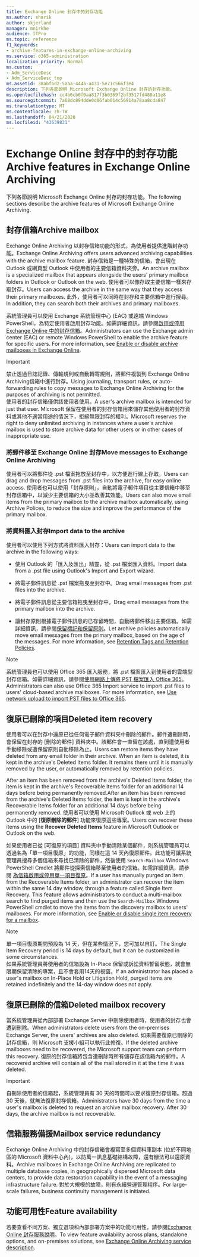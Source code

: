 ```yaml
---
title: Exchange Online 封存中的封存功能
ms.author: sharik
author: skjerland
manager: mnirkhe
audience: ITPro
ms.topic: reference
f1_keywords:
- archive-features-in-exchange-online-archiving
ms.service: o365-administration
localization_priority: Normal
ms.custom:
- Adm_ServiceDesc
- Adm_ServiceDesc_top
ms.assetid: 38abfbd2-5aaa-444a-a431-5e71c566f3e4
description: 下列各節說明 Microsoft Exchange Online 封存的封存功能。
ms.openlocfilehash: cc4b6cb6f0aa817f3b0369f2bf3517fd480a11e8
ms.sourcegitcommit: 7a68dc894dde0d06fab014c56914a78aa8cda847
ms.translationtype: MT
ms.contentlocale: zh-TW
ms.lasthandoff: 04/21/2020
ms.locfileid: "43639831"
---
```

# <a name="archive-features-in-exchange-online-archiving"></a><span data-ttu-id="0026a-103">Exchange Online 封存中的封存功能</span><span class="sxs-lookup"><span data-stu-id="0026a-103">Archive features in Exchange Online Archiving</span></span>

<span data-ttu-id="0026a-104">下列各節說明 Microsoft Exchange Online 封存的封存功能。</span><span class="sxs-lookup"><span data-stu-id="0026a-104">The following sections describe the archive features of Microsoft Exchange Online Archiving.</span></span>
  
## <a name="archive-mailbox"></a><span data-ttu-id="0026a-105">封存信箱</span><span class="sxs-lookup"><span data-stu-id="0026a-105">Archive mailbox</span></span>

<span data-ttu-id="0026a-106">Exchange Online Archiving 以封存信箱功能的形式，為使用者提供進階封存功能。</span><span class="sxs-lookup"><span data-stu-id="0026a-106">Exchange Online Archiving offers users advanced archiving capabilities with the archive mailbox feature.</span></span> <span data-ttu-id="0026a-107">封存信箱是一種特殊的信箱，會出現在 Outlook 或網頁型 Outlook 中使用者的主要信箱資料夾旁。</span><span class="sxs-lookup"><span data-stu-id="0026a-107">An archive mailbox is a specialized mailbox that appears alongside the users' primary mailbox folders in Outlook or Outlook on the web.</span></span> <span data-ttu-id="0026a-108">使用者可以像存取主要信箱一樣來存取封存。</span><span class="sxs-lookup"><span data-stu-id="0026a-108">Users can access the archive in the same way that they access their primary mailboxes.</span></span> <span data-ttu-id="0026a-109">此外，使用者可以同時在封存和主要信箱中進行搜尋。</span><span class="sxs-lookup"><span data-stu-id="0026a-109">In addition, they can search both their archives and primary mailboxes.</span></span>
  
<span data-ttu-id="0026a-p102">系統管理員可以使用 Exchange 系統管理中心 (EAC) 或遠端 Windows PowerShell，為特定使用者啟用封存功能。如需詳細資訊，請參閱[啟用或停用 Exchange Online 中的封存信箱](https://docs.microsoft.com/office365/securitycompliance/enable-archive-mailboxes)。</span><span class="sxs-lookup"><span data-stu-id="0026a-p102">Administrators can use the Exchange admin center (EAC) or remote Windows PowerShell to enable the archive feature for specific users. For more information, see [Enable or disable archive mailboxes in Exchange Online](https://docs.microsoft.com/office365/securitycompliance/enable-archive-mailboxes).</span></span>
  
> [!IMPORTANT]
>  <span data-ttu-id="0026a-112">禁止透過日誌記錄、傳輸規則或自動轉寄規則，將郵件複製到 Exchange Online Archiving信箱中進行封存。</span><span class="sxs-lookup"><span data-stu-id="0026a-112">Using journaling, transport rules, or auto-forwarding rules to copy messages to Exchange Online Archiving for the purposes of archiving is not permitted.</span></span> <br/>
>  <span data-ttu-id="0026a-113">使用者的封存信箱僅供該使用者使用。</span><span class="sxs-lookup"><span data-stu-id="0026a-113">A user's archive mailbox is intended for just that user.</span></span> <span data-ttu-id="0026a-114">Microsoft 保留在使用者的封存信箱用來儲存其他使用者的封存資料或其他不適當用途的情況下，拒絕無限封存的權利。</span><span class="sxs-lookup"><span data-stu-id="0026a-114">Microsoft reserves the right to deny unlimited archiving in instances where a user's archive mailbox is used to store archive data for other users or in other cases of inappropriate use.</span></span>
  
### <a name="move-messages-to-exchange-online-archiving"></a><span data-ttu-id="0026a-115">將郵件移至 Exchange Online 封存</span><span class="sxs-lookup"><span data-stu-id="0026a-115">Move messages to Exchange Online Archiving</span></span>

<span data-ttu-id="0026a-116">使用者可以將郵件從 .pst 檔案拖放至封存中，以方便進行線上存取。</span><span class="sxs-lookup"><span data-stu-id="0026a-116">Users can drag and drop messages from .pst files into the archive, for easy online access.</span></span> <span data-ttu-id="0026a-117">使用者也可以使用「封存原則」，自動將電子郵件項目從主要信箱中移至封存信箱中，以減少主要信箱的大小並改善其效能。</span><span class="sxs-lookup"><span data-stu-id="0026a-117">Users can also move email items from the primary mailbox to the archive mailbox automatically, using Archive Polices, to reduce the size and improve the performance of the primary mailbox.</span></span> 
  
### <a name="import-data-to-the-archive"></a><span data-ttu-id="0026a-118">將資料匯入封存</span><span class="sxs-lookup"><span data-stu-id="0026a-118">Import data to the archive</span></span>

<span data-ttu-id="0026a-119">使用者可以使用下列方式將資料匯入封存：</span><span class="sxs-lookup"><span data-stu-id="0026a-119">Users can import data to the archive in the following ways:</span></span>
  
- <span data-ttu-id="0026a-120">使用 Outlook 的「匯入及匯出」精靈，從 .pst 檔案匯入資料。</span><span class="sxs-lookup"><span data-stu-id="0026a-120">Import data from a .pst file using Outlook's Import and Export wizard.</span></span>
    
- <span data-ttu-id="0026a-121">將電子郵件訊息從 .pst 檔案拖曳至封存中。</span><span class="sxs-lookup"><span data-stu-id="0026a-121">Drag email messages from .pst files into the archive.</span></span>
    
- <span data-ttu-id="0026a-122">將電子郵件訊息從主要信箱拖曳至封存中。</span><span class="sxs-lookup"><span data-stu-id="0026a-122">Drag email messages from the primary mailbox into the archive.</span></span>
    
- <span data-ttu-id="0026a-p106">讓封存原則根據電子郵件訊息的已存留時間，自動將郵件移出主要信箱。如需詳細資訊，請參閱[保留標記和保留原則](https://docs.microsoft.com/Exchange/policy-and-compliance/mrm/retention-tags-and-retention-policies)。</span><span class="sxs-lookup"><span data-stu-id="0026a-p106">Let archive policies automatically move email messages from the primary mailbox, based on the age of the messages. For more information, see [Retention Tags and Retention Policies](https://docs.microsoft.com/Exchange/policy-and-compliance/mrm/retention-tags-and-retention-policies).</span></span>
    
> [!NOTE]
> <span data-ttu-id="0026a-p107">系統管理員也可以使用 Office 365 匯入服務，將 .pst 檔案匯入到使用者的雲端型封存信箱。如需詳細資訊，請參閱[使用網路上傳將 PST 檔案匯入 Office 365](https://docs.microsoft.com/office365/securitycompliance/use-network-upload-to-import-pst-files)。</span><span class="sxs-lookup"><span data-stu-id="0026a-p107">Administrators can also use Office 365 Import service to import .pst files to users' cloud-based archive mailboxes. For more information, see [Use network upload to import PST files to Office 365](https://docs.microsoft.com/office365/securitycompliance/use-network-upload-to-import-pst-files).</span></span> 
  
## <a name="deleted-item-recovery"></a><span data-ttu-id="0026a-127">復原已刪除的項目</span><span class="sxs-lookup"><span data-stu-id="0026a-127">Deleted item recovery</span></span>

<span data-ttu-id="0026a-p108">使用者可以在封存中還原已從任何電子郵件資料夾中刪除的郵件。郵件遭刪除時，會保留在封存的 [刪除的郵件] 資料夾中。該郵件會一直留在該處，直到遭使用者手動移除或遭保留原則自動移除為止。</span><span class="sxs-lookup"><span data-stu-id="0026a-p108">Users can restore items they have deleted from any email folder in their archive. When an item is deleted, it is kept in the archive's Deleted Items folder. It remains there until it is manually removed by the user, or automatically removed by retention policies.</span></span>
  
<span data-ttu-id="0026a-131">After an item has been removed from the archive's Deleted Items folder, the item is kept in the archive's Recoverable Items folder for an additional 14 days before being permanently removed.</span><span class="sxs-lookup"><span data-stu-id="0026a-131">After an item has been removed from the archive's Deleted Items folder, the item is kept in the archive's Recoverable Items folder for an additional 14 days before being permanently removed.</span></span> <span data-ttu-id="0026a-132">使用者可以使用 Microsoft Outlook 或 web 上的 Outlook 中的 [**復原刪除的郵件**] 功能來復原這些專案。</span><span class="sxs-lookup"><span data-stu-id="0026a-132">Users can recover these items using the **Recover Deleted Items** feature in Microsoft Outlook or Outlook on the web.</span></span> 
  
<span data-ttu-id="0026a-p110">如果使用者已從 [可復原的項目] 資料夾中手動清除某個郵件，則系統管理員可以透過名為「單一項目復原」的功能，同樣在這 14 天內復原郵件。此功能可讓系統管理員搜尋多個信箱來尋找已清除的郵件，然後使用  `Search-Mailbox` Windows PowerShell Cmdlet 將郵件從探索信箱移至使用者的信箱。如需詳細資訊，請參閱 [為信箱啟用或停用單一項目復原](https://docs.microsoft.com/office365/securitycompliance/use-network-upload-to-import-pst-files)。</span><span class="sxs-lookup"><span data-stu-id="0026a-p110">If a user has manually purged an item from the Recoverable Items folder, an administrator can recover the item within the same 14 day window, through a feature called Single Item Recovery. This feature allows administrators to conduct a multi-mailbox search to find purged items and then use the  `Search-Mailbox` Windows PowerShell cmdlet to move the items from the discovery mailbox to users' mailboxes. For more information, see [Enable or disable single item recovery for a mailbox](https://docs.microsoft.com/office365/securitycompliance/use-network-upload-to-import-pst-files).</span></span>
  
> [!NOTE]
>  <span data-ttu-id="0026a-136">單一項目復原期間預設為 14 天，但在某些情況下，您可加以自訂。</span><span class="sxs-lookup"><span data-stu-id="0026a-136">The Single Item Recovery period is 14 days by default, but it can be customized in some circumstances.</span></span> <br/>
>  <span data-ttu-id="0026a-137">如果系統管理員將使用者的信箱設為 In-Place 保留或訴訟資料暫留狀態，就會無限期保留清除的專案，且不會套用14天的視窗。</span><span class="sxs-lookup"><span data-stu-id="0026a-137">If an administrator has placed a user's mailbox on In-Place Hold or Litigation Hold, purged items are retained indefinitely and the 14-day window does not apply.</span></span> 
  
## <a name="deleted-mailbox-recovery"></a><span data-ttu-id="0026a-138">復原已刪除的信箱</span><span class="sxs-lookup"><span data-stu-id="0026a-138">Deleted mailbox recovery</span></span>

<span data-ttu-id="0026a-139">當系統管理員從內部部署 Exchange Server 中刪除使用者時，使用者的封存也會遭到刪除。</span><span class="sxs-lookup"><span data-stu-id="0026a-139">When administrators delete users from the on-premises Exchange Server, the users' archives are also deleted.</span></span> <span data-ttu-id="0026a-140">如果需要復原已刪除的封存信箱，則 Microsoft 支援小組可以執行此修復。</span><span class="sxs-lookup"><span data-stu-id="0026a-140">If the deleted archive mailboxes need to be recovered, the Microsoft support team can perform this recovery.</span></span> <span data-ttu-id="0026a-141">復原的封存信箱將包含遭刪除時所有儲存在該信箱內的郵件。</span><span class="sxs-lookup"><span data-stu-id="0026a-141">A recovered archive will contain all of the mail stored in it at the time it was deleted.</span></span>
  
> [!IMPORTANT]
> <span data-ttu-id="0026a-p113">自刪除使用者的信箱起，系統管理員有 30 天的時間可以要求復原封存信箱。超過 30 天後，就無法復原封存信箱。</span><span class="sxs-lookup"><span data-stu-id="0026a-p113">Administrators have 30 days from the time a user's mailbox is deleted to request an archive mailbox recovery. After 30 days, the archive mailbox is not recoverable.</span></span> 
  
## <a name="mailbox-service-redundancy"></a><span data-ttu-id="0026a-144">信箱服務備援</span><span class="sxs-lookup"><span data-stu-id="0026a-144">Mailbox service redundancy</span></span>

<span data-ttu-id="0026a-145">Exchange Online Archiving 中的封存信箱會複寫至多個資料庫副本 (位於不同地區的 Microsoft 資料中心內)，以防萬一訊息基礎結構故障，還有辦法可以還原資料。</span><span class="sxs-lookup"><span data-stu-id="0026a-145">Archive mailboxes in Exchange Online Archiving are replicated to multiple database copies, in geographically dispersed Microsoft data centers, to provide data restoration capability in the event of a messaging infrastructure failure.</span></span> <span data-ttu-id="0026a-146">對於大規模的故障，則有永續營運管理程序。</span><span class="sxs-lookup"><span data-stu-id="0026a-146">For large-scale failures, business continuity management is initiated.</span></span> 
  
## <a name="feature-availability"></a><span data-ttu-id="0026a-147">功能可用性</span><span class="sxs-lookup"><span data-stu-id="0026a-147">Feature availability</span></span>

<span data-ttu-id="0026a-148">若要查看不同方案、獨立選項和內部部署方案中的功能可用性，請參閱[Exchange Online 封存服務說明](exchange-online-archiving-service-description.md)。</span><span class="sxs-lookup"><span data-stu-id="0026a-148">To view feature availability across plans, standalone options, and on-premises solutions, see [Exchange Online Archiving service description](exchange-online-archiving-service-description.md).</span></span>
  

